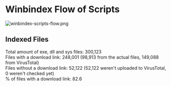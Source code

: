 # Winbindex Flow of Scripts

![winbindex-scripts-flow.png](winbindex-scripts-flow.png)

## Indexed Files

<!--FileStats-->
Total amount of exe, dll and sys files: 300,123  
Files with a download link: 248,001 (98,913 from the actual files, 149,088 from VirusTotal)  
Files without a download link: 52,122 (52,122 weren't uploaded to VirusTotal, 0 weren't checked yet)  
% of files with a download link: 82.6  
<!--/FileStats-->
